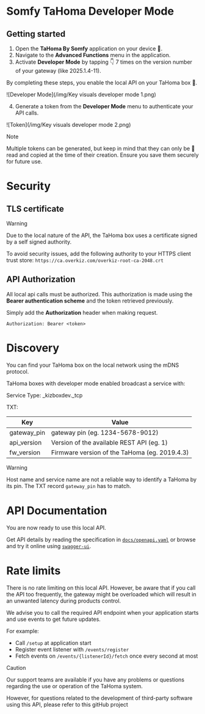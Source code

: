# Somfy TaHoma Developer Mode

## Getting started

1. Open the **TaHoma By Somfy** application on your device 📱.
2. Navigate to the **Advanced Functions** menu in the application.
3. Activate **Developer Mode** by tapping 👇 7 times on the version number of your gateway (like 2025.1.4-11).

By completing these steps, you enable the local API on your TaHoma box 🚀. 

![Developer Mode](/img/Key visuals developer mode 1.png)

4. Generate a token from the **Developer Mode** menu to authenticate your API calls.

![Token](/img/Key visuals developer mode 2.png)
  
> [!NOTE]
> Multiple tokens can be generated, but keep in mind that they can only be 👀 read and copied at the time of their creation. Ensure you save them securely for future use.

# Security

## TLS certificate

> [!WARNING]
> Due to the local nature of the API, the TaHoma box uses a certificate signed by a self signed authority.

To avoid security issues, add the following authority to your HTTPS client trust store:
`https://ca.overkiz.com/overkiz-root-ca-2048.crt`

## API Authorization

All local api calls must be authorized. This authorization is made using the **Bearer authentication scheme** and the
token retrieved previously.

Simply add the **Authorization** header when making request.

```
Authorization: Bearer <token>
```
# Discovery

You can find your TaHoma box on the local network using the mDNS protocol.

TaHoma boxes with developer mode enabled broadcast a service with:

Service Type: \_kizboxdev.\_tcp

TXT:

| Key         | Value                                         |
| ----------- | --------------------------------------------- |
| gateway_pin | gateway pin (eg. 1234-5678-9012)              |
| api_version | Version of the available REST API (eg. 1)     |
| fw_version  | Firmware version of the TaHoma (eg. 2019.4.3) |


> [!WARNING]
> Host name and service name are not a reliable way to identify a TaHoma by its pin. The TXT record `gateway_pin` has to match.

# API Documentation

You are now ready to use this local API.

Get API details by reading the specification in [`docs/openapi.yaml`](docs/openapi.yaml)
or browse and try it online using [`swagger-ui`](https://somfy-developer.github.io/Somfy-TaHoma-Developer-Mode).

# Rate limits

There is no rate limiting on this local API. However, be aware that if you call the API too frequently,
the gateway might be overloaded which will result in an unwanted latency during products control.

We advise you to call the required API endpoint when your application starts and use events to get future updates.

For example:

- Call `/setup` at application start
- Register event listener with `/events/register`
- Fetch events on `/events/{listenerId}/fetch` once every second at most


> [!CAUTION]
> Our support teams are available if you have any problems or questions regarding the use or operation of the TaHoma system.
> 
> However, for questions related to the development of third-party software using this API, please refer to this gitHub project
